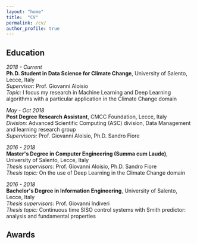 ```yaml
---
layout: "home"
title:  "CV"
permalink: /cv/
author_profile: true
---
```


## Education

*2018 - Current*     
**Ph.D. Student in Data Science for Climate Change**, University of Salento, Lecce, Italy    
*Supervisor:* Prof. Giovanni Aloisio       
*Topic:* I focus my research in Machine Learning and Deep Learning algorithms with a particular application in the Climate Change domain  

*May - Oct 2018*    
**Post Degree Research Assistant**, CMCC Foundation, Lecce, Italy   
*Division:* Advanced Scientific Computing (ASC) division, Data Management and learning research group   
*Supervisors:* Prof. Giovanni Aloisio, Ph.D. Sandro Fiore  

*2016 - 2018*    
**Master's Degree in Computer Engineering (Summa cum Laude)**, University of Salento, Lecce, Italy   
*Thesis supervisors:* Prof. Giovanni Aloisio, Ph.D. Sandro Fiore   
*Thesis topic:* On the use of Deep Learning in the Climate Change domain  

*2016 - 2018*    
**Bachelor's Degree in Information Engineering**, University of Salento, Lecce, Italy   
*Thesis supervisors:* Prof. Giovanni Indiveri   
*Thesis topic:* Continuous time SISO control systems with Smith predictor: analysis and fundamental properties  

## Awards

